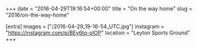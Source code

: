 +++
date = "2016-04-29T19:16:54+00:00"
title = "On the way home"
slug = "2016/on-the-way-home"

[extra]
images = ["/2016-04-29_19-16-54_UTC.jpg"]
instagram = "https://instagram.com/p/BEy6tq-oIOP"
location = "Leyton Sports Ground"
+++
